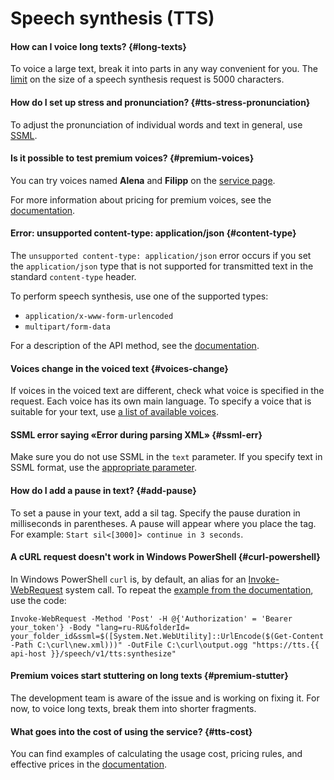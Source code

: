 # Speech synthesis (TTS)

#### How can I voice long texts? {#long-texts}

To voice a large text, break it into parts in any way convenient for you.
The [limit](../../speechkit/concepts/limits.md#speechkit-limits) on the size of a speech synthesis request is 5000 characters.

#### How do I set up stress and pronunciation? {#tts-stress-pronunciation}

To adjust the pronunciation of individual words and text in general, use [SSML](../../speechkit/tts/ssml.md).

#### Is it possible to test premium voices? {#premium-voices}

You can try voices named **Alena** and **Filipp** on the [service page](https://cloud.yandex.com/services/speechkit#demo).

For more information about pricing for premium voices, see the [documentation](../../speechkit/pricing.md#prices).

#### Error: unsupported content-type: application/json {#content-type}

The `unsupported content-type: application/json` error occurs if you set the `application/json` type that is not supported for transmitted text in the standard `content-type` header.

To perform speech synthesis, use one of the supported types:
* `application/x-www-form-urlencoded`
* `multipart/form-data`

For a description of the API method, see the [documentation](../../speechkit/tts/request.md).

#### Voices change in the voiced text {#voices-change}

If voices in the voiced text are different, check what voice is specified in the request. Each voice has its own main language. To specify a voice that is suitable for your text, use [a list of available voices](../../speechkit/tts/voices.md).

#### SSML error saying «Error during parsing XML» {#ssml-err}

Make sure you do not use SSML in the `text` parameter. If you specify text in SSML format, use the [appropriate parameter](../../speechkit/tts/request.md#body_params).

#### How do I add a pause in text? {#add-pause}

To set a pause in your text, add a sil tag. Specify the pause duration in milliseconds in parentheses. A pause will appear where you place the tag. For example: `Start sil<[3000]> continue in 3 seconds`.

#### A cURL request doesn't work in Windows PowerShell {#curl-powershell}

In Windows PowerShell `curl` is, by default, an alias for an [Invoke-WebRequest](https://docs.microsoft.com/en-us/powershell/module/microsoft.powershell.utility/invoke-webrequest) system call. To repeat the [example from the documentation](../../speechkit/tts/request.md#ssml), use the code:

`Invoke-WebRequest -Method 'Post' -H @{'Authorization' = 'Bearer your_token'} -Body "lang=ru-RU&folderId= your_folder_id&ssml=$([System.Net.WebUtility]::UrlEncode($(Get-Content -Path C:\curl\new.xml)))" -OutFile C:\curl\output.ogg "https://tts.{{ api-host }}/speech/v1/tts:synthesize"`

#### Premium voices start stuttering on long texts {#premium-stutter}

The development team is aware of the issue and is working on fixing it. For now, to voice long texts, break them into shorter fragments.

#### What goes into the cost of using the service? {#tts-cost}

You can find examples of calculating the usage cost, pricing rules, and effective prices in the [documentation](../../speechkit/pricing.md).
